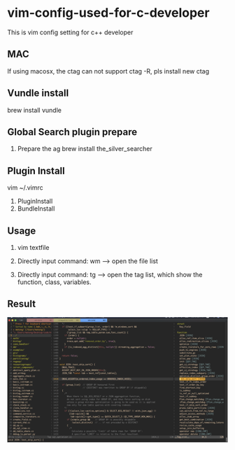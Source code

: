 # vim-config-used-for-c-developer
This is vim config setting for c++ developer

## MAC
If using macosx, the ctag can not support ctag -R, pls install new ctag

## Vundle install

brew install vundle

## Global Search plugin prepare
1. Prepare the ag
brew install the_silver_searcher

## Plugin Install

vim ~/.vimrc

1. PluginInstall
2. BundleInstall

## Usage
1. vim textfile

2. Directly input command: wm --> open the file list
3. Directly input command: tg --> open the tag list, which show the function, class, variables.


## Result

![](https://github.com/mateng0915/photo_library/blob/master/Screen%20Shot%202020-06-20%20at%203.29.39%20PM.png)
